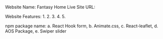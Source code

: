 Website Name: Fantasy Home
Live Site URL: 

Website Features:
1. 
2. 
3. 
4. 
5. 

npm package name:
a. React Hook form,
b. Animate.css,
c. React-leaflet,
d. AOS Package,
e. Swiper slider